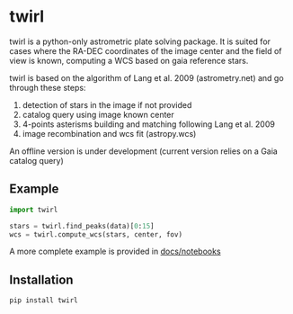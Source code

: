# twirl

twirl is a python-only astrometric plate solving package. It is suited for cases where the RA-DEC coordinates of the image center and the field of view is known, computing a WCS based on gaia reference stars.

twirl is based on the algorithm of Lang et al. 2009 (astrometry.net) and go through these steps:
1. detection of stars in the image if not provided
2. catalog query using image known center
3. 4-points asterisms building and matching following Lang et al. 2009
4. image recombination and wcs fit (astropy.wcs)


An offline version is under development (current version relies on a Gaia catalog query)

## Example
```python
import twirl

stars = twirl.find_peaks(data)[0:15]
wcs = twirl.compute_wcs(stars, center, fov)
```
A more complete example is provided in [docs/notebooks](https://github.com/lgrcia/twirl/tree/master/docs/notebooks)

## Installation

```shell
pip install twirl
```